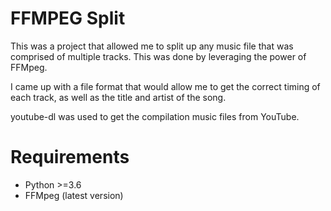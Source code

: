 # FFMPEG Split
This was a project that allowed me to split up any music file that was comprised of multiple
tracks. This was done by leveraging the power of FFMpeg.

I came up with a file format that would allow me to get the correct timing of each track,
as well as the title and artist of the song.

youtube-dl was used to get the compilation music files from YouTube.

# Requirements
- Python >=3.6
- FFMpeg (latest version)
